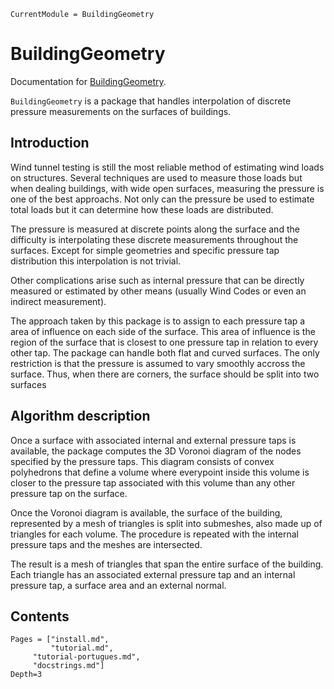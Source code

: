 ```@meta
CurrentModule = BuildingGeometry
```

# BuildingGeometry

Documentation for [BuildingGeometry](https://github.com/pjsjipt/BuildingGeometry.jl).

`BuildingGeometry` is a package that handles interpolation of discrete pressure measurements on the surfaces of buildings.

## Introduction

Wind tunnel testing is still the most reliable method of estimating wind loads on structures. Several techniques are used to measure those loads but when dealing buildings, with wide open surfaces, measuring the pressure is one of the best approachs. Not only can the pressure be used to estimate total loads but it can determine how these loads are distributed.

The pressure is measured at discrete points along the surface and the difficulty is interpolating these discrete measurements throughout the surfaces. Except for simple geometries and specific pressure tap distribution this interpolation is not trivial.

Other complications arise such as internal pressure that can be directly measured or estimated by other means (usually Wind Codes or even an indirect measurement).

The approach taken by this package is to assign to each pressure tap a area of influence on each side of the surface. This area of influence is the region of the surface that is closest to one pressure tap in relation to every other tap. The package can handle both flat and curved surfaces. The only restriction is that the pressure is assumed to vary smoothly accross the surface. Thus, when there are corners, the surface should be split into two surfaces

## Algorithm description

Once a surface with associated internal and external pressure taps is available, the package computes the 3D Voronoi diagram of the nodes specified by the pressure taps. This diagram consists of convex polyhedrons that define a volume where everypoint inside this volume is closer to the pressure tap associated with this volume than any other pressure tap on the surface.

Once the Voronoi diagram is available, the surface of the building, represented by a mesh of triangles is split into submeshes, also made up of triangles for each volume. The procedure is repeated with the internal pressure taps and the meshes are intersected.

The result is a mesh of triangles that span the entire surface of the building. Each triangle has an associated external pressure tap and an internal pressure tap, a surface area and an external normal.


## Contents

```@contents
Pages = ["install.md",
      	 "tutorial.md",
	 "tutorial-portugues.md",
	 "docstrings.md"]
Depth=3
```


